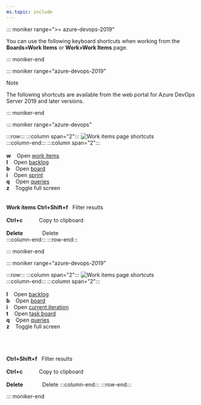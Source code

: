 ```yaml
---
ms.topic: include
---
```



<a id="work-items-page-shortcuts"></a>

::: moniker range=">= azure-devops-2019"

You can use the following keyboard shortcuts when working from the **Boards>Work Items** or **Work>Work Items** page. 

::: moniker-end

::: moniker range="azure-devops-2019"

> [!NOTE]  
> The following shortcuts are available from the web portal for Azure DevOps Server 2019 and later versions. 

::: moniker-end


::: moniker range="azure-devops"


:::row:::
   :::column span="2":::
      ![Work items page shortcuts](/azure/devops/media/keyboard-shortcuts/work-items-shortcuts-cloud.png)  
   :::column-end:::
   :::column span="2":::
      <br/> 
      <br/> 
      **w**&nbsp;&nbsp;&nbsp;&nbsp;Open [work items](/azure/devops/boards/work-items/view-add-work-items)  
      **l**&nbsp;&nbsp;&nbsp;&nbsp;Open [backlog](/azure/devops/boards/backlogs/create-your-backlog)  
      **b**&nbsp;&nbsp;&nbsp;&nbsp;Open [board](/azure/devops/boards/boards/kanban-quickstart)  
      **i**&nbsp;&nbsp;&nbsp;&nbsp;Open [sprint](/azure/devops/boards/sprints/assign-work-sprint)  
      **q**&nbsp;&nbsp;&nbsp;&nbsp;Open [queries](/azure/devops/boards/queries/using-queries)    
      **z**&nbsp;&nbsp;&nbsp;&nbsp;Toggle full screen<br/>
      <br/><br/>
      **Work items**
      **Ctrl+Shift+f**&nbsp;&nbsp;&nbsp;Filter results<br/>  
      **Ctrl+c**&nbsp;&nbsp;&nbsp;&nbsp;&nbsp;&nbsp;&nbsp;&nbsp;&nbsp;&nbsp;&nbsp;Copy to clipboard<br/>  
      **Delete**&nbsp;&nbsp;&nbsp;&nbsp;&nbsp;&nbsp;&nbsp;&nbsp;&nbsp;&nbsp;&nbsp;&nbsp;&nbsp;Delete<br/>
   :::column-end:::
:::row-end:::
 
::: moniker-end



::: moniker range="azure-devops-2019"


:::row:::
   :::column span="2":::
      ![Work items page shortcuts](/azure/devops/media/keyboard-shortcuts/work-items-shortcuts.png)  
   :::column-end:::
   :::column span="2":::
      <br/><br/> 
      **l**&nbsp;&nbsp;&nbsp;&nbsp;Open <a href="/azure/devops/boards/backlogs/create-your-backlog" data-raw-source="[backlog](/azure/devops/boards/backlogs/create-your-backlog)">backlog</a><br/>
      **b**&nbsp;&nbsp;&nbsp;&nbsp;Open <a href="/azure/devops/boards/boards/kanban-quickstart" data-raw-source="[board](/azure/devops/boards/boards/kanban-quickstart)">board</a><br/>
      **i**&nbsp;&nbsp;&nbsp;&nbsp;Open <a href="/azure/devops/boards/sprints/assign-work-sprint" data-raw-source="[current iteration](/azure/devops/boards/sprints/assign-work-sprint)">current iteration</a><br/>
      **t**&nbsp;&nbsp;&nbsp;&nbsp;Open <a href="/azure/devops/boards/sprints/task-board" data-raw-source="[task board](/azure/devops/boards/sprints/task-board)">task board</a><br/>
      **q**&nbsp;&nbsp;&nbsp;&nbsp;Open <a href="/azure/devops/boards/queries/using-queries" data-raw-source="[queries](/azure/devops/boards/queries/using-queries)">queries</a><br/>
      **z**&nbsp;&nbsp;&nbsp;&nbsp;Toggle full screen<br/>
      <br/><br/><br/><br/>
      **Ctrl+Shift+f**&nbsp;&nbsp;&nbsp;Filter results<br/>  
      **Ctrl+c**&nbsp;&nbsp;&nbsp;&nbsp;&nbsp;&nbsp;&nbsp;&nbsp;&nbsp;&nbsp;&nbsp;Copy to clipboard<br/>  
      **Delete**&nbsp;&nbsp;&nbsp;&nbsp;&nbsp;&nbsp;&nbsp;&nbsp;&nbsp;&nbsp;&nbsp;&nbsp;&nbsp;Delete 
   :::column-end:::
:::row-end:::
 
::: moniker-end


 
